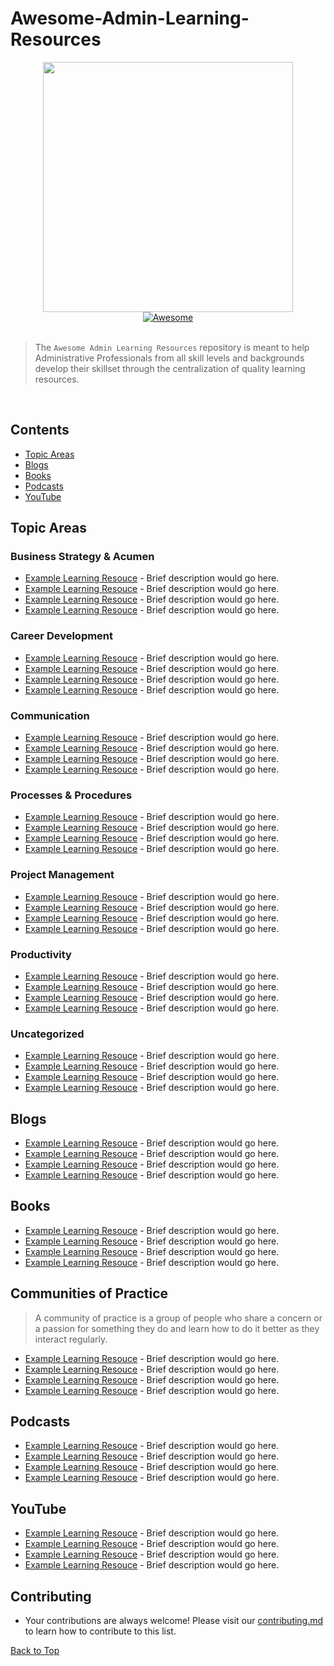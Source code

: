 # Awesome-Admin-Learning-Resources

<div align="center">
	<div>
		<a href=https://www.r-project.org/about.html><img width="400" id="im" src=https://user-images.githubusercontent.com/64165327/130275836-83bf8126-6dd1-4324-ad66-add08ade1125.png></a>
	</div>
	<a href="https://awesome.re">
		<img src="https://awesome.re/badge-flat2.svg" alt="Awesome"></a>
</div>

<br>

> The `Awesome Admin Learning Resources` repository is meant to help Administrative Professionals from all skill levels and backgrounds develop their skillset through the centralization of quality learning resources.  

<br>

## **Contents**
- [Topic Areas](#topic-areas)
- [Blogs](#blogs)
- [Books](#books)
- [Podcasts](#podcasts)
- [YouTube](#youtube)

## Topic Areas 

### Business Strategy & Acumen

- [Example Learning Resouce](https://www.google.com/) - Brief description would go here.
- [Example Learning Resouce](https://www.google.com/) - Brief description would go here.
- [Example Learning Resouce](https://www.google.com/) - Brief description would go here.
- [Example Learning Resouce](https://www.google.com/) - Brief description would go here.

### Career Development

- [Example Learning Resouce](https://www.google.com/) - Brief description would go here.
- [Example Learning Resouce](https://www.google.com/) - Brief description would go here.
- [Example Learning Resouce](https://www.google.com/) - Brief description would go here.
- [Example Learning Resouce](https://www.google.com/) - Brief description would go here.

### Communication

- [Example Learning Resouce](https://www.google.com/) - Brief description would go here.
- [Example Learning Resouce](https://www.google.com/) - Brief description would go here.
- [Example Learning Resouce](https://www.google.com/) - Brief description would go here.
- [Example Learning Resouce](https://www.google.com/) - Brief description would go here.

### Processes & Procedures

- [Example Learning Resouce](https://www.google.com/) - Brief description would go here.
- [Example Learning Resouce](https://www.google.com/) - Brief description would go here.
- [Example Learning Resouce](https://www.google.com/) - Brief description would go here.
- [Example Learning Resouce](https://www.google.com/) - Brief description would go here.

### Project Management

- [Example Learning Resouce](https://www.google.com/) - Brief description would go here.
- [Example Learning Resouce](https://www.google.com/) - Brief description would go here.
- [Example Learning Resouce](https://www.google.com/) - Brief description would go here.
- [Example Learning Resouce](https://www.google.com/) - Brief description would go here.

### Productivity

- [Example Learning Resouce](https://www.google.com/) - Brief description would go here.
- [Example Learning Resouce](https://www.google.com/) - Brief description would go here.
- [Example Learning Resouce](https://www.google.com/) - Brief description would go here.
- [Example Learning Resouce](https://www.google.com/) - Brief description would go here.

### Uncategorized

- [Example Learning Resouce](https://www.google.com/) - Brief description would go here.
- [Example Learning Resouce](https://www.google.com/) - Brief description would go here.
- [Example Learning Resouce](https://www.google.com/) - Brief description would go here.
- [Example Learning Resouce](https://www.google.com/) - Brief description would go here.

## Blogs

- [Example Learning Resouce](https://www.google.com/) - Brief description would go here.
- [Example Learning Resouce](https://www.google.com/) - Brief description would go here.
- [Example Learning Resouce](https://www.google.com/) - Brief description would go here.
- [Example Learning Resouce](https://www.google.com/) - Brief description would go here.

## Books

- [Example Learning Resouce](https://www.google.com/) - Brief description would go here.
- [Example Learning Resouce](https://www.google.com/) - Brief description would go here.
- [Example Learning Resouce](https://www.google.com/) - Brief description would go here.
- [Example Learning Resouce](https://www.google.com/) - Brief description would go here.

## Communities of Practice

> A community of practice is a group of people who share a concern or a passion for something they do and learn how to do it better as they interact regularly.

- [Example Learning Resouce](https://www.google.com/) - Brief description would go here.
- [Example Learning Resouce](https://www.google.com/) - Brief description would go here.
- [Example Learning Resouce](https://www.google.com/) - Brief description would go here.
- [Example Learning Resouce](https://www.google.com/) - Brief description would go here.

## Podcasts 

- [Example Learning Resouce](https://www.google.com/) - Brief description would go here.
- [Example Learning Resouce](https://www.google.com/) - Brief description would go here.
- [Example Learning Resouce](https://www.google.com/) - Brief description would go here.
- [Example Learning Resouce](https://www.google.com/) - Brief description would go here.

## YouTube

- [Example Learning Resouce](https://www.google.com/) - Brief description would go here.
- [Example Learning Resouce](https://www.google.com/) - Brief description would go here.
- [Example Learning Resouce](https://www.google.com/) - Brief description would go here.
- [Example Learning Resouce](https://www.google.com/) - Brief description would go here.

## Contributing
- Your contributions are always welcome! Please visit our [contributing.md](https://github.com/iamericfletcher/awesome-admin-learning-resources/blob/main/code_of_conduct.md) to learn how to contribute to this list.

[Back to Top](#contents)

